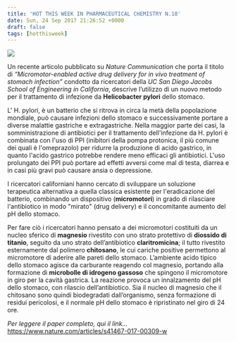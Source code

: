 ```yaml
---
title: 'HOT THIS WEEK IN PHARMACEUTICAL CHEMISTRY N.18'
date: Sun, 24 Sep 2017 21:26:52 +0000
draft: false
tags: [hotthisweek]
---
```


![](/img/hot-this-week-in-pharmaceutical-chemistry-n-18.md/copypasteimage-1.jpg)

Un recente articolo pubblicato su _Nature Communication_ che porta il titolo di _“Micromotor-enabled active drug delivery for in vivo treatment of stomach infection”_ condotto da ricercatori della _UC San Diego Jacobs School of Engineering in California_, descrive l’utilizzo di un nuovo metodo per il trattamento di infezione da **Helicobacter pylori** dello stomaco.

L' H. pylori, è un batterio che si ritrova in circa la metà della popolazione mondiale, può causare infezioni dello stomaco e successivamente portare a diverse malattie gastriche e extragastriche. Nella maggior parte dei casi, la somministrazione di antibiotici per il trattamento dell'infezione da H. pylori è combinata con l'uso di PPI (inibitori della pompa protonica, il più comune dei quali è l'omeprazolo) per ridurre la produzione di acido gastrico, in quanto l'acido gastrico potrebbe rendere meno efficaci gli antibiotici. L'uso prolungato dei PPI può portare ad effetti avversi come mal di testa, diarrea e in casi più gravi può causare ansia o depressione.

I ricercatori californiani hanno cercato di sviluppare un soluzione terapeutica alternativa a quella classica esistente per l'eradicazione del batterio, combinando un dispositivo (**micromotori**) in grado di rilasciare l'antibiotico in modo "mirato" (drug delivery) e il concomitante aumento del pH dello stomaco.

Per fare ciò i ricercatori hanno pensato a dei micromotori costituiti da un nucleo sferico di **magnesio** rivestito con uno strato protettivo di **diossido di titanio**, seguito da uno strato dell’antibiotico **claritromicina**; il tutto rivestito esternamente dal polimero **chitosano**, le cui cariche positive permettono al micromotore di aderire alle pareti dello stomaco. L’ambiente acido tipico dello stomaco agisce da carburante reagendo col magnesio, portando alla formazione di **microbolle di idrogeno gassoso** che spingono il micromotore in giro per la cavità gastrica. La reazione provoca un innalzamento del pH dello stomaco, con rilascio dell’antibiotico. Sia il nucleo di magnesio che il chitosano sono quindi biodegradati dall’organismo, senza formazione di residui pericolosi, e il normale pH dello stomaco è ripristinato nel giro di 24 ore.

_Per leggere il paper completo, qui il link..._ https://www.nature.com/articles/s41467-017-00309-w
